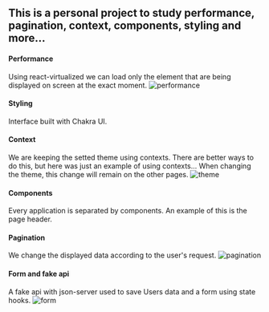 ## This is a personal project to study performance, pagination, context, components, styling and more...

#### Performance
Using react-virtualized we can load only the element that are being displayed on screen at the exact moment.
![performance](https://user-images.githubusercontent.com/57308117/118759260-0f12a100-b847-11eb-94df-a3b814074cb3.gif)

#### Styling
Interface built with Chakra UI.

#### Context
We are keeping the setted theme using contexts. There are better ways to do this, but here was just an example of using contexts...
When changing the theme, this change will remain on the other pages.
![theme](https://user-images.githubusercontent.com/57308117/118759224-fefac180-b846-11eb-8133-2451f73d3277.gif)

#### Components
Every application is separated by components. An example of this is the page header.

#### Pagination
We change the displayed data according to the user's request.
![pagination](https://user-images.githubusercontent.com/57308117/118759197-f0aca580-b846-11eb-9449-3a9d54cb649b.gif)

#### Form and fake api
A fake api with json-server used to save Users data and a form using state hooks.
![form](https://user-images.githubusercontent.com/57308117/118905126-86047400-b8f1-11eb-8376-cc413ccda0c0.gif)
